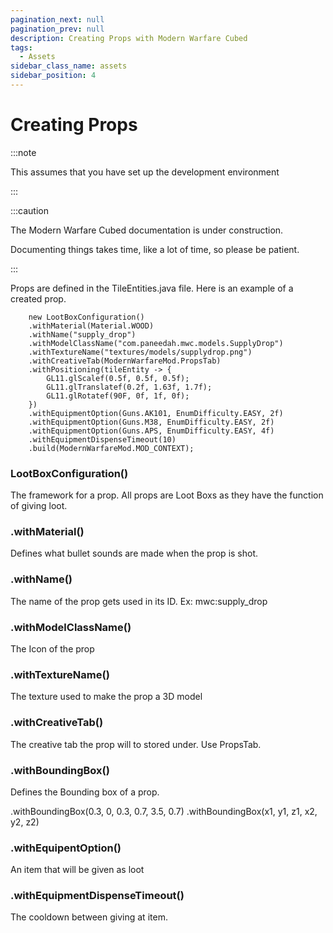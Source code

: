```yaml
---
pagination_next: null
pagination_prev: null
description: Creating Props with Modern Warfare Cubed
tags:
  - Assets
sidebar_class_name: assets
sidebar_position: 4
---
```


# Creating Props 

:::note

This assumes that you have set up the development environment

:::

:::caution

The Modern Warfare Cubed documentation is under construction.

Documenting things takes time, like a lot of time, so please be patient.

:::

Props are defined in the TileEntities.java file. Here is an example of a created prop.

        new LootBoxConfiguration()
        .withMaterial(Material.WOOD)
        .withName("supply_drop")
        .withModelClassName("com.paneedah.mwc.models.SupplyDrop")
        .withTextureName("textures/models/supplydrop.png")
        .withCreativeTab(ModernWarfareMod.PropsTab)
        .withPositioning(tileEntity -> {
            GL11.glScalef(0.5f, 0.5f, 0.5f);
            GL11.glTranslatef(0.2f, 1.63f, 1.7f);
            GL11.glRotatef(90F, 0f, 1f, 0f);
        })
        .withEquipmentOption(Guns.AK101, EnumDifficulty.EASY, 2f)
        .withEquipmentOption(Guns.M38, EnumDifficulty.EASY, 2f)
        .withEquipmentOption(Guns.APS, EnumDifficulty.EASY, 4f)
        .withEquipmentDispenseTimeout(10)
        .build(ModernWarfareMod.MOD_CONTEXT);

### LootBoxConfiguration()
The framework for a prop. All props are Loot Boxs as they have the function of giving loot. 

### .withMaterial()
Defines what bullet sounds are made when the prop is shot.

### .withName()
The name of the prop gets used in its ID. Ex: mwc:supply_drop

### .withModelClassName()
The Icon of the prop

### .withTextureName()
The texture used to make the prop a 3D model

### .withCreativeTab()
The creative tab the prop will to stored under. Use PropsTab.

### .withBoundingBox()
Defines the Bounding box of a prop.

.withBoundingBox(0.3, 0, 0.3, 0.7, 3.5, 0.7)
.withBoundingBox(x1, y1, z1, x2, y2, z2)

### .withEquipentOption()
An item that will be given as loot

### .withEquipmentDispenseTimeout()
The cooldown between giving at item. 
